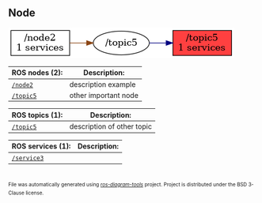 <!--
File was automatically generated using 'ros-diagram-tools' project.
Project is distributed under the BSD 3-Clause license.
-->

## Node

[![/topic5](n__topic5.png "/topic5")](n__topic5.png)

| ROS nodes (2): | Description: |
| -------------- | ------------ |
| [`/node2`](n__node2.md) | description example |
| [`/topic5`](n__topic5.md) | other important node |

| ROS topics (1): | Description: |
| --------------- | ------------ |
| [`/topic5`](t__topic5.md) | description of other topic |

| ROS services (1): | Description: |
| ----------------- | ------------ |
| [`/service3`](s__service3.md) |  |


</br>
<font size="1">
File was automatically generated using <a href="https://github.com/anetczuk/ros-diagram-tools"><i>ros-diagram-tools</i></a> project.
Project is distributed under the BSD 3-Clause license.
</font>
